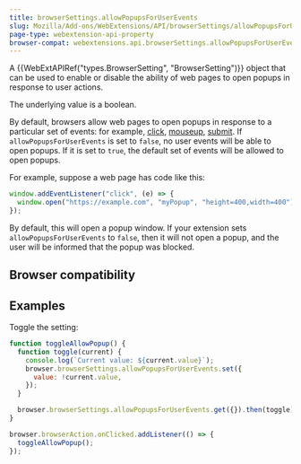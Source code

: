 ```yaml
---
title: browserSettings.allowPopupsForUserEvents
slug: Mozilla/Add-ons/WebExtensions/API/browserSettings/allowPopupsForUserEvents
page-type: webextension-api-property
browser-compat: webextensions.api.browserSettings.allowPopupsForUserEvents
---
```




A {{WebExtAPIRef("types.BrowserSetting", "BrowserSetting")}} object that can be used to enable or disable the ability of web pages to open popups in response to user actions.

The underlying value is a boolean.

By default, browsers allow web pages to open popups in response to a particular set of events: for example, [click](/Web/API/Element/click_event), [mouseup](/Web/API/Element/mouseup_event), [submit](/Web/API/HTMLFormElement/submit_event). If `allowPopupsForUserEvents` is set to `false`, no user events will be able to open popups. If it is set to `true`, the default set of events will be allowed to open popups.

For example, suppose a web page has code like this:

```js
window.addEventListener("click", (e) => {
  window.open("https://example.com", "myPopup", "height=400,width=400");
});
```

By default, this will open a popup window. If your extension sets `allowPopupsForUserEvents` to `false`, then it will not open a popup, and the user will be informed that the popup was blocked.

## Browser compatibility



## Examples

Toggle the setting:

```js
function toggleAllowPopup() {
  function toggle(current) {
    console.log(`Current value: ${current.value}`);
    browser.browserSettings.allowPopupsForUserEvents.set({
      value: !current.value,
    });
  }

  browser.browserSettings.allowPopupsForUserEvents.get({}).then(toggle);
}

browser.browserAction.onClicked.addListener(() => {
  toggleAllowPopup();
});
```


